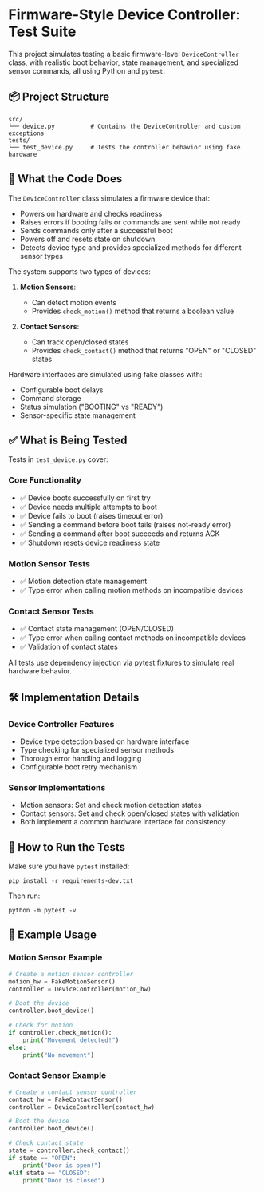 # Firmware-Style Device Controller: Test Suite

This project simulates testing a basic firmware-level `DeviceController` class, with realistic boot behavior, state management, and specialized sensor commands, all using Python and `pytest`.

## 📦 Project Structure

```
src/
└── device.py          # Contains the DeviceController and custom exceptions
tests/
└── test_device.py     # Tests the controller behavior using fake hardware
```

## 🧠 What the Code Does

The `DeviceController` class simulates a firmware device that:
* Powers on hardware and checks readiness
* Raises errors if booting fails or commands are sent while not ready
* Sends commands only after a successful boot
* Powers off and resets state on shutdown
* Detects device type and provides specialized methods for different sensor types

The system supports two types of devices:

1. **Motion Sensors**:
   * Can detect motion events
   * Provides `check_motion()` method that returns a boolean value

2. **Contact Sensors**:
   * Can track open/closed states
   * Provides `check_contact()` method that returns "OPEN" or "CLOSED" states

Hardware interfaces are simulated using fake classes with:
* Configurable boot delays
* Command storage
* Status simulation ("BOOTING" vs "READY")
* Sensor-specific state management

## ✅ What is Being Tested

Tests in `test_device.py` cover:

### Core Functionality
* ✅ Device boots successfully on first try
* ✅ Device needs multiple attempts to boot
* ✅ Device fails to boot (raises timeout error)
* ✅ Sending a command before boot fails (raises not-ready error)
* ✅ Sending a command after boot succeeds and returns ACK
* ✅ Shutdown resets device readiness state

### Motion Sensor Tests
* ✅ Motion detection state management
* ✅ Type error when calling motion methods on incompatible devices

### Contact Sensor Tests
* ✅ Contact state management (OPEN/CLOSED)
* ✅ Type error when calling contact methods on incompatible devices
* ✅ Validation of contact states

All tests use dependency injection via pytest fixtures to simulate real hardware behavior.

## 🛠️ Implementation Details

### Device Controller Features
* Device type detection based on hardware interface
* Type checking for specialized sensor methods
* Thorough error handling and logging
* Configurable boot retry mechanism

### Sensor Implementations
* Motion sensors: Set and check motion detection states
* Contact sensors: Set and check open/closed states with validation
* Both implement a common hardware interface for consistency

## 🧪 How to Run the Tests

Make sure you have `pytest` installed:

```
pip install -r requirements-dev.txt
```

Then run:

```
python -m pytest -v
```

## 📝 Example Usage

### Motion Sensor Example

```python
# Create a motion sensor controller
motion_hw = FakeMotionSensor()
controller = DeviceController(motion_hw)

# Boot the device
controller.boot_device()

# Check for motion
if controller.check_motion():
    print("Movement detected!")
else:
    print("No movement")
```

### Contact Sensor Example

```python
# Create a contact sensor controller
contact_hw = FakeContactSensor()
controller = DeviceController(contact_hw)

# Boot the device
controller.boot_device()

# Check contact state
state = controller.check_contact()
if state == "OPEN":
    print("Door is open!")
elif state == "CLOSED":
    print("Door is closed")
```